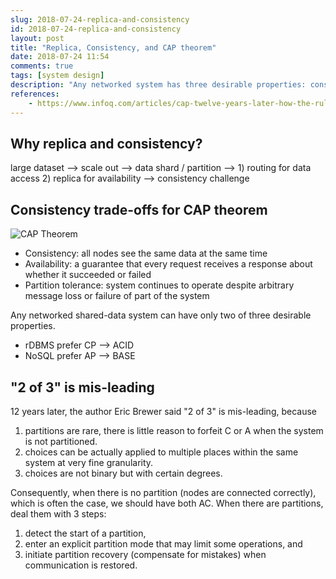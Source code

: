 ```yaml
---
slug: 2018-07-24-replica-and-consistency
id: 2018-07-24-replica-and-consistency
layout: post
title: "Replica, Consistency, and CAP theorem"
date: 2018-07-24 11:54
comments: true
tags: [system design]
description: "Any networked system has three desirable properties: consistency, availability and partition tolerance. Systems can have only two of those three. For example, RDBMS prefers consistency and partition tolerance and becomes an ACID system."
references:
    - https://www.infoq.com/articles/cap-twelve-years-later-how-the-rules-have-changed
---
```


## Why replica and consistency?

large dataset ⟶ scale out ⟶ data shard / partition ⟶ 1) routing for data access 2) replica for availability ⟶ consistency challenge



## Consistency trade-offs for CAP theorem

![CAP Theorem](https://res.cloudinary.com/dohtidfqh/image/upload/v1566606463/web-guiguio/Es1houG50FNQoCgGUo2fGwMPriezTtKqliSVMW9F11CN2W7SSHcI3li61Qdnw0FoOm0UfitYOvbAiJBvJXLmAmrjRH75VDO54uGucIynJrdR2RV51GboaZ17bc5pZt88_GK43PT0.png)

- Consistency: all nodes see the same data at the same time
- Availability: a guarantee that every request receives a response about whether it succeeded or failed
- Partition tolerance: system continues to operate despite arbitrary message loss or failure of part of the system



Any networked shared-data system can have only two of three desirable properties.

- rDBMS prefer CP ⟶ ACID
- NoSQL prefer AP ⟶ BASE



## "2 of 3" is mis-leading

12 years later, the author Eric Brewer said "2 of 3" is mis-leading, because

1. partitions are rare, there is little reason to forfeit C or A when the system is not partitioned.
2. choices can be actually applied to multiple places within the same system at very fine granularity.
3. choices are not binary but with certain degrees.



Consequently, when there is no partition (nodes are connected correctly), which is often the case, we should have both AC. When there are partitions, deal them with 3 steps:

1. detect the start of a partition,
2. enter an explicit partition mode that may limit some operations, and
3. initiate partition recovery (compensate for mistakes) when communication is restored.
